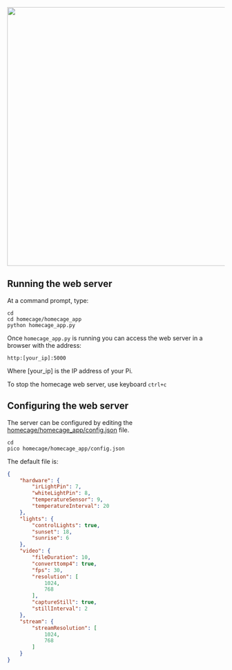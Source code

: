 
<IMG SRC="../img/web-interface-minimal.png" width=600>

## Running the web server

At a command prompt, type:

```
cd
cd homecage/homecage_app
python homecage_app.py
```
    
Once `homecage_app.py` is running you can access the web server in a browser with the address:

    http:[your_ip]:5000
    
Where [your_ip] is the IP address of your Pi.

To stop the homecage web server, use keyboard `ctrl+c`
    
## Configuring the web server

The server can be configured by editing the [homecage/homecage_app/config.json][1] file.

    cd
    pico homecage/homecage_app/config.json 

The default file is:

```json
{
    "hardware": {
        "irLightPin": 7, 
        "whiteLightPin": 8,
        "temperatureSensor": 9, 
        "temperatureInterval": 20 
    }, 
    "lights": {
        "controlLights": true, 
        "sunset": 18, 
        "sunrise": 6
    }, 
    "video": {
        "fileDuration": 10, 
        "converttomp4": true, 
        "fps": 30, 
        "resolution": [
            1024, 
            768
        ],
        "captureStill": true, 
        "stillInterval": 2 
    }, 
    "stream": {
        "streamResolution": [
            1024, 
            768
        ]
    }
}
``` 

[1]: https://github.com/cudmore/homecage/blob/master/homecage_app/config.json